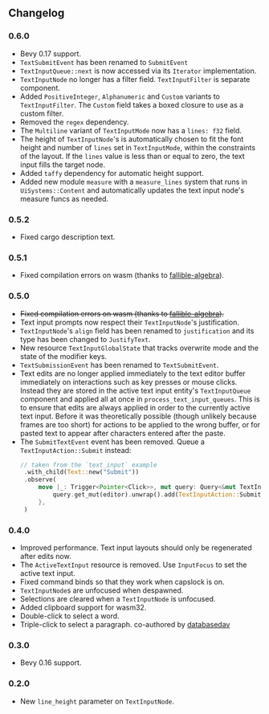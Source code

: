 ## Changelog

### 0.6.0

* Bevy 0.17 support.
* `TextSubmitEvent` has been renamed to `SubmitEvent`
* `TextInputQueue::next` is now accessed via its `Iterator` implementation.
* `TextInputNode` no longer has a filter field. `TextInputFilter` is separate component.
* Added `PositiveInteger`, `Alphanumeric` and `Custom` variants to `TextInputFilter`. The `Custom` field takes a boxed closure to use as a custom filter.
* Removed the `regex` dependency.
* The `Multiline` variant of `TextInputMode` now has a `lines: f32` field.
* The height of `TextInputNode`'s is automatically chosen to fit the font height and number of `lines` set in `TextInputMode`, within the constraints of the layout. If the `lines` value is less than or equal to zero, the text input
fills the target node. 
* Added `taffy` dependency for automatic height support.
* Added new module `measure` with a `measure_lines` system that runs in `UiSystems::Content` and automatically updates the text input node's measure funcs as needed.

### 0.5.2
* Fixed cargo description text.

### 0.5.1
* Fixed compilation errors on wasm (thanks to [fallible-algebra](https://github.com/fallible-algebra)).

### 0.5.0
* ~~Fixed compilation errors on wasm (thanks to [fallible-algebra](https://github.com/fallible-algebra)).~~
* Text input prompts now respect their `TextInputNode`'s justification.
* `TextInputNode`'s `align` field has been renamed to `justification` and its type has been changed to `JustifyText`.
* New resource `TextInputGlobalState` that tracks overwrite mode and the state of the modifier keys.
* `TextSubmissionEvent` has been renamed to `TextSubmitEvent`.
* Text edits are no longer applied immediately to the text editor buffer immediately on interactions such as key presses or mouse clicks. Instead they are stored in the active text input entity's `TextInputQueue` component and applied all at once in `process_text_input_queues`. This is to ensure that edits are always applied in order to the currently active text input. Before it was theoretically possible (though unlikely because frames are too short) for actions to be applied to the wrong buffer, or for pasted text to appear after characters entered after the paste.
* The `SubmitTextEvent` event has been removed. Queue a `TextInputAction::Submit` instead:
   ```rust
   // taken from the `text_input` example
    .with_child(Text::new("Submit"))
    .observe(
        move |_: Trigger<Pointer<Click>>, mut query: Query<&mut TextInputQueue>| {
            query.get_mut(editor).unwrap().add(TextInputAction::Submit);
        },
    )
    ```

### 0.4.0
* Improved performance. Text input layouts should only be regenerated after edits now.
* The `ActiveTextInput` resource is removed. Use `InputFocus` to set the active text input.
* Fixed command binds so that they work when capslock is on.
* `TextInputNode`s are unfocused when despawned.
* Selections are cleared when a `TextInputNode` is unfocused.
* Added clipboard support for wasm32.
* Double-click to select a word.
* Triple-click to select a paragraph.
co-authored by [databasedav](https://github.com/databasedav)

### 0.3.0
* Bevy 0.16 support.

### 0.2.0
* New `line_height` parameter on `TextInputNode`.
